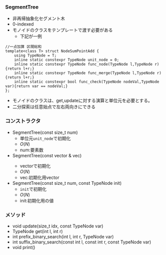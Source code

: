 ### SegmentTree
- 非再帰抽象化セグメント木
- 0-indexed
- モノイドのクラスをテンプレートで渡す必要がある
  - 下記が一例
```
//一点加算 区間総和
template<class T> struct NodeSumPointAdd {
	using TypeNode = T;
	inline static constexpr TypeNode unit_node = 0;
	inline static constexpr TypeNode func_node(TypeNode l,TypeNode r){return l+r;}
	inline static constexpr TypeNode func_merge(TypeNode l,TypeNode r){return l+r;}
	inline static constexpr bool func_check(TypeNode nodeVal,TypeNode var){return var == nodeVal;}
};
```
- モノイドのクラスは、get,updateに対する演算と単位元を必要とする。
- 二分探索は任意始点で左右両向きにできる

### コンストラクタ
- SegmentTree(const size_t num)
  - 単位元`unit_node`で初期化
  - $O(N)$
  - num:要素数
- SegmentTree(const vector<TypeNode> & vec)
  - vectorで初期化
  - $O(N)$
  - vec:初期化用vector
- SegmentTree(const size_t num, const TypeNode init)
  - `init`で初期化
  - $O(N)$
  - init:初期化用の値

### メソッド
- void update(size_t idx, const TypeNode var)
- TypeNode get(int l, int r)
- int prefix_binary_search(int l, int r, TypeNode var)
- int suffix_binary_search(const int l, const int r, const TypeNode var)
- void print()